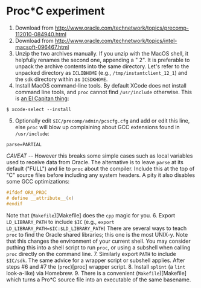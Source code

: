 # Proc*C experiment

1. Download from
   http://www.oracle.com/technetwork/topics/precomp-112010-084940.html
2. Download from
   http://www.oracle.com/technetwork/topics/intel-macsoft-096467.html
3. Unzip the two archives manually.  If you unzip with the MacOS shell, it
   helpfully renames the second one, appending a " 2".  It is preferable to
   unpack the archive contents into the same directory.  Let's refer to the
   unpacked directory as `ICLIBHOME` (e.g., `/tmp/instantclient_12_1`) and the
   `sdk` directory within as `ICSDKHOME`.
4. Install MacOS command-line tools.  By default XCode does not install
   command line tools, and `proc` cannot find `/usr/include` otherwise.  This
   is [an El Capitan
thing](http://superuser.com/questions/995360/missing-usr-include-in-os-x-el-capitan):
```
$ xcode-select --install
```
5. Optionally edit `$IC/precomp/admin/pcscfg.cfg` and add or edit this
   line, else `proc` will blow up complaining about GCC extensions found in
   `/usr/include`:
```
parse=PARTIAL
```
   *CAVEAT* -- However this breaks some simple cases such as local variables
   used to receive data from Oracle.  The alternative is to leave `parse` at
   its default ("FULL") and lie to `proc` about the compiler.  Include this at
   the top of "C" source files before including any system headers.  A pity it
   also disables some GCC optimizations:
```c
#ifdef ORA_PROC
# define __attribute__(x)
#endif
```
   Note that (`Makefile`)[Makefile] does the `cpp` magic for you.
6. Export `LD_LIBRARY_PATH` to include `$IC` (e.g., `export
   LD_LIBRARY_PATH=$IC:$LD_LIBRARY_PATH`)  There are several ways to teach
   `proc` to find the Oracle shared libraries; this one is the most UNIX-y.
   Note that this changes the environment of your current shell.  You may
   consider puthing this into a shell script to run `proc`, or using a
   subshell when calling `proc` directly on the command line.
7. Similarly export `PATH` to include `$IC/sdk`.  The same advice for a
   wrapper script or subshell applies.  After steps #6 and #7 the
   (`proc`)[proc] wrapper script.
8. Install `splint` (a `lint` look-a-like) via Homebrew.
9. There is a convenient (`Makefile`)[Makefile] which turns a Pro*C source
   file into an executable of the same basename.
